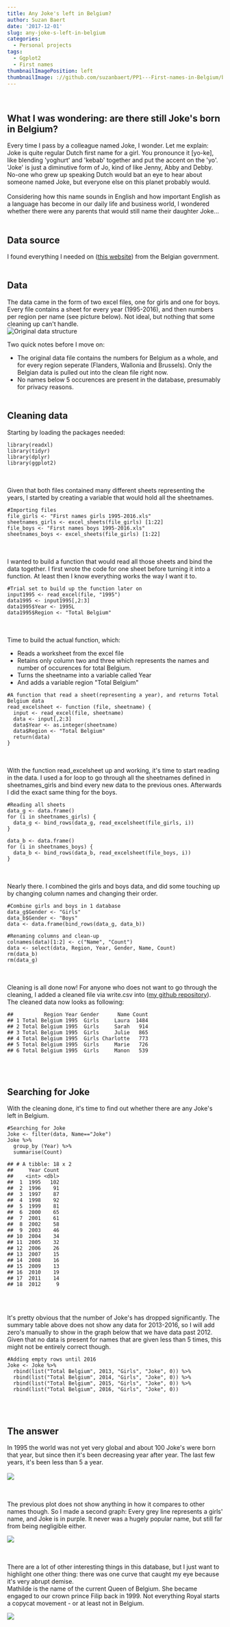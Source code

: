 ```yaml
---
title: Any Joke's left in Belgium?
author: Suzan Baert
date: '2017-12-01'
slug: any-joke-s-left-in-belgium
categories:
  - Personal projects
tags:
  - Ggplot2
  - First names
thumbnailImagePosition: left
thumbnailImage: ://github.com/suzanbaert/PP1---First-names-in-Belgium/blob/master/Joke%20plot.png
---
```


<br>

What I was wondering: are there still Joke's born in Belgium?
-------------------------------------------------------------

Every time I pass by a colleague named Joke, I wonder. Let me explain:
Joke is quite regular Dutch first name for a girl. You pronounce it
\[yo-ke\], like blending 'yoghurt' and 'kebab' together and put the
accent on the 'yo'. 'Joke' is just a diminutive form of Jo, kind of like
Jenny, Abby and Debby. No-one who grew up speaking Dutch would bat an
eye to hear about someone named Joke, but everyone else on this planet
probably would.<br><br> Considering how this name sounds in English and
how important English as a language has become in our daily life and
business world, I wondered whether there were any parents that would
still name their daughter Joke... <br><br>

Data source
-----------

I found everything I needed on ([this
website](http://statbel.fgov.be/nl/modules/publ2ications/statistiques/bevolking/bevolking_-_voornamen_van_de_pasgeborenen_1995-2014.jsp))
from the Belgian government. <br><br>

Data
----

The data came in the form of two excel files, one for girls and one for
boys. Every file contains a sheet for every year (1995-2016), and then
numbers per region per name (see picture below). Not ideal, but nothing
that some cleaning up can't handle.<br> ![Original data
structure](Screenshot%20Original%20Excel.png) <br>

Two quick notes before I move on:

-   The original data file contains the numbers for Belgium as a whole,
    and for every region seperate (Flanders, Wallonia and Brussels).
    Only the Belgian data is pulled out into the clean file right now.
-   No names below 5 occurences are present in the database, presumably
    for privacy reasons. <br><br>

Cleaning data
-------------

Starting by loading the packages needed:

    library(readxl)
    library(tidyr)
    library(dplyr)
    library(ggplot2)

<br><br> Given that both files contained many different sheets
representing the years, I started by creating a variable that would hold
all the sheetnames.

    #Importing files
    file_girls <- "First names girls 1995-2016.xls"
    sheetnames_girls <- excel_sheets(file_girls) [1:22]
    file_boys <- "First names boys 1995-2016.xls"
    sheetnames_boys <- excel_sheets(file_girls) [1:22]

<br><br> I wanted to build a function that would read all those sheets
and bind the data together. I first wrote the code for one sheet before
turning it into a function. At least then I know everything works the
way I want it to.

    #Trial set to build up the function later on
    input1995 <- read_excel(file, "1995")
    data1995 <- input1995[,2:3]
    data1995$Year <- 1995L
    data1995$Region <- "Total Belgium"

<br><br> Time to build the actual function, which:

-   Reads a worksheet from the excel file
-   Retains only column two and three which represents the names and
    number of occurences for total Belgium.
-   Turns the sheetname into a variable called Year
-   And adds a variable region "Total Belgium"

<!-- -->

    #A function that read a sheet(representing a year), and returns Total Belgium data
    read_excelsheet <- function (file, sheetname) {
      input <- read_excel(file, sheetname)
      data <- input[,2:3]
      data$Year <- as.integer(sheetname)
      data$Region <- "Total Belgium"
      return(data)
    }

<br><br> With the function read\_excelsheet up and working, it's time to
start reading in the data. I used a for loop to go through all the
sheetnames defined in sheetnames\_girls and bind every new data to the
previous ones. Afterwards I did the exact same thing for the boys.

    #Reading all sheets 
    data_g <- data.frame()
    for (i in sheetnames_girls) {
      data_g <- bind_rows(data_g, read_excelsheet(file_girls, i))
    }

    data_b <- data.frame()
    for (i in sheetnames_boys) {
      data_b <- bind_rows(data_b, read_excelsheet(file_boys, i))
    }

<br><br> Nearly there. I combined the girls and boys data, and did some
touching up by changing column names and changing their order.

    #Combine girls and boys in 1 database
    data_g$Gender <- "Girls"
    data_b$Gender <- "Boys"
    data <- data.frame(bind_rows(data_g, data_b))

    #Renaming columns and clean-up
    colnames(data)[1:2] <- c("Name", "Count")
    data <- select(data, Region, Year, Gender, Name, Count)
    rm(data_b)
    rm(data_g)

<br><br> Cleaning is all done now! For anyone who does not want to go
through the cleaning, I added a cleaned file via write.csv into ([my
github
repository](https://github.com/suzanbaert/PP1---First-names-in-Belgium)).
The cleaned data now looks as following:

    ##          Region Year Gender      Name Count
    ## 1 Total Belgium 1995  Girls     Laura  1484
    ## 2 Total Belgium 1995  Girls     Sarah   914
    ## 3 Total Belgium 1995  Girls     Julie   865
    ## 4 Total Belgium 1995  Girls Charlotte   773
    ## 5 Total Belgium 1995  Girls     Marie   726
    ## 6 Total Belgium 1995  Girls     Manon   539

<br><br>

Searching for Joke
------------------

With the cleaning done, it's time to find out whether there are any
Joke's left in Belgium.

    #Searching for Joke
    Joke <- filter(data, Name=="Joke")
    Joke %>% 
      group_by (Year) %>% 
      summarise(Count)

    ## # A tibble: 18 x 2
    ##     Year Count
    ##    <int> <dbl>
    ##  1  1995   102
    ##  2  1996    91
    ##  3  1997    87
    ##  4  1998    92
    ##  5  1999    81
    ##  6  2000    65
    ##  7  2001    61
    ##  8  2002    58
    ##  9  2003    46
    ## 10  2004    34
    ## 11  2005    32
    ## 12  2006    26
    ## 13  2007    15
    ## 14  2008    16
    ## 15  2009    13
    ## 16  2010    19
    ## 17  2011    14
    ## 18  2012     9

<br><br>

It's pretty obvious that the number of Joke's has dropped significantly.
The summary table above does not show any data for 2013-2016, so I will
add zero's manually to show in the graph below that we have data past
2012. Given that no data is present for names that are given less than 5
times, this might not be entirely correct though.

    #Adding empty rows until 2016
    Joke <- Joke %>%
      rbind(list("Total Belgium", 2013, "Girls", "Joke", 0)) %>% 
      rbind(list("Total Belgium", 2014, "Girls", "Joke", 0)) %>% 
      rbind(list("Total Belgium", 2015, "Girls", "Joke", 0)) %>% 
      rbind(list("Total Belgium", 2016, "Girls", "Joke", 0)) 

<br><br>

The answer
----------

In 1995 the world was not yet very global and about 100 Joke's were born
that year, but since then it's been decreasing year after year. The last
few years, it's been less than 5 a year.<br><br>
![](https://github.com/suzanbaert/PP1---First-names-in-Belgium/blob/master/No_More_Jokes_in_Belgium_files/figure-markdown_strict/unnamed-chunk-10-1.png?raw=true)

<br><br> The previous plot does not show anything in how it compares to
other names though. So I made a second graph: Every grey line represents
a girls' name, and Joke is in purple. It never was a hugely popular
name, but still far from being negligible either.

![](No_More_Jokes_in_Belgium_files/figure-markdown_strict/unnamed-chunk-11-1.png)

<br><br> There are a lot of other interesting things in this database,
but I just want to highlight one other thing: there was one curve that
caught my eye because it's very abrupt demise. <br> Mathilde is the name
of the current Queen of Belgium. She became engaged to our crown prince
Filip back in 1999. Not everything Royal starts a copycat movement - or
at least not in Belgium.

![](No_More_Jokes_in_Belgium_files/figure-markdown_strict/unnamed-chunk-12-1.png)
